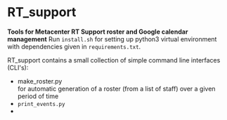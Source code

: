 # RT_support

<strong>Tools for Metacenter RT Support roster and Google calendar management</strong>
Run <code>install.sh</code> for setting up python3 virtual environment with dependencies given in <code>requirements.txt</code>.

RT_support contains a small collection of simple command line interfaces (CLI's):
<ul>
  <li>make_roster.py</li> for automatic generation of a roster (from a list of staff) over a given period of time
  <li> <code>print_events.py</code> </li>
  <li> </li>
  
</ul>




